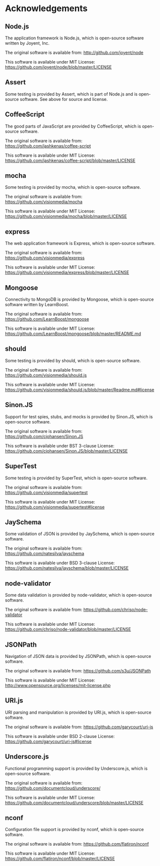 # Acknowledgements

## Node.js
The application framework is Node.js, which is open-source software written by Joyent, Inc.

The original software is available from:
  http://github.com/joyent/node

This software is available under MIT License:
  https://github.com/joyent/node/blob/master/LICENSE

## Assert

Some testing is provided by Assert, which is part of Node.js and is open-source software. See above for source and license.

## CoffeeScript

The good parts of JavaScript are provided by CoffeeScript, which is open-source software.

The original software is available from:
  https://github.com/jashkenas/coffee-script

This software is available under MIT License:
  https://github.com/jashkenas/coffee-script/blob/master/LICENSE

## mocha

Some testing is provided by mocha, which is open-source software.

The original software is available from:
  https://github.com/visionmedia/mocha

This software is available under MIT License:
  https://github.com/visionmedia/mocha/blob/master/LICENSE

## express

The web application framework is Express, which is open-source software.

The original software is available from:
  https://github.com/visionmedia/express

This software is available under MIT License:
  https://github.com/visionmedia/express/blob/master/LICENSE

## Mongoose

Connectivity to MongoDB is provided by Mongoose, which is open-source software written by LearnBoost.

The original software is available from:
  https://github.com/LearnBoost/mongoose

This software is available under MIT License:
  https://github.com/LearnBoost/mongoose/blob/master/README.md

## should

Some testing is provided by should, which is open-source software.

The original software is available from:
  https://github.com/visionmedia/should.js

This software is available under MIT License:
  https://github.com/visionmedia/should.js/blob/master/Readme.md#license

## Sinon.JS

Support for test spies, stubs, and mocks is provided by Sinon.JS, which is open-source software.

The original software is available from:
  https://github.com/cjohansen/Sinon.JS

This software is available under BST 3-clause License:
  https://github.com/cjohansen/Sinon.JS/blob/master/LICENSE

## SuperTest

Some testing is provided by SuperTest, which is open-source software.

The original software is available from:
  https://github.com/visionmedia/supertest

This software is available under MIT License:
  https://github.com/visionmedia/supertest#license

## JaySchema

Some validation of JSON is provided by JaySchema, which is open-source software.

The original software is available from:
  https://github.com/natesilva/jayschema

This software is available under BSD 3-clause License:
  https://github.com/natesilva/jayschema/blob/master/LICENSE

## node-validator

Some data validation is provided by node-validator, which is open-source software.

The original software is available from:
  https://github.com/chriso/node-validator

This software is available under MIT License:
  https://github.com/chriso/node-validator/blob/master/LICENSE

## JSONPath

Navigation of JSON data is provided by JSONPath, which is open-source software.

The original software is available from:
  https://github.com/s3u/JSONPath

This software is available under MIT License:
  http://www.opensource.org/licenses/mit-license.php

## URI.js

URI parsing and manipulation is provided by URI.js, which is open-source software.

The original software is available from:
  https://github.com/garycourt/uri-js

This software is available under BSD 2-clause License:
  https://github.com/garycourt/uri-js#license

## Underscore.js

Functional programming support is provided by Underscore.js, which is open-source software.

The original software is available from:
  https://github.com/documentcloud/underscore/

This software is available under MIT License:
  https://github.com/documentcloud/underscore/blob/master/LICENSE

## nconf

Configuration file support is provided by nconf, which is open-source software.

The original software is available from:
  https://github.com/flatiron/nconf

This software is available under MIT License:
  https://github.com/flatiron/nconf/blob/master/LICENSE


